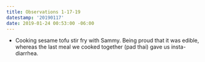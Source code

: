 ```yaml
---
title: Observations 1-17-19
datestamp: '20190117'
date: 2019-01-24 00:53:00 -06:00
---
```


- Cooking sesame tofu stir fry with Sammy. Being proud that it was edible, whereas the last meal we cooked together (pad thai) gave us insta-diarrhea.
